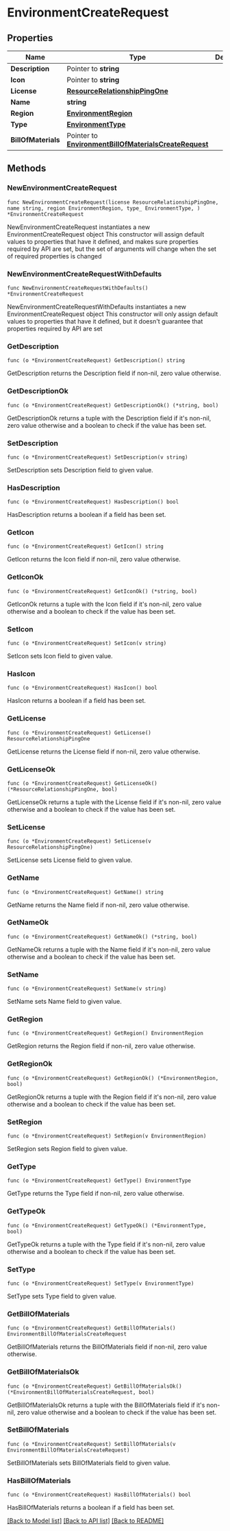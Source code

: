# EnvironmentCreateRequest

## Properties

Name | Type | Description | Notes
------------ | ------------- | ------------- | -------------
**Description** | Pointer to **string** |  | [optional] 
**Icon** | Pointer to **string** |  | [optional] 
**License** | [**ResourceRelationshipPingOne**](ResourceRelationshipPingOne.md) |  | 
**Name** | **string** |  | 
**Region** | [**EnvironmentRegion**](EnvironmentRegion.md) |  | 
**Type** | [**EnvironmentType**](EnvironmentType.md) |  | 
**BillOfMaterials** | Pointer to [**EnvironmentBillOfMaterialsCreateRequest**](EnvironmentBillOfMaterialsCreateRequest.md) |  | [optional] 

## Methods

### NewEnvironmentCreateRequest

`func NewEnvironmentCreateRequest(license ResourceRelationshipPingOne, name string, region EnvironmentRegion, type_ EnvironmentType, ) *EnvironmentCreateRequest`

NewEnvironmentCreateRequest instantiates a new EnvironmentCreateRequest object
This constructor will assign default values to properties that have it defined,
and makes sure properties required by API are set, but the set of arguments
will change when the set of required properties is changed

### NewEnvironmentCreateRequestWithDefaults

`func NewEnvironmentCreateRequestWithDefaults() *EnvironmentCreateRequest`

NewEnvironmentCreateRequestWithDefaults instantiates a new EnvironmentCreateRequest object
This constructor will only assign default values to properties that have it defined,
but it doesn't guarantee that properties required by API are set

### GetDescription

`func (o *EnvironmentCreateRequest) GetDescription() string`

GetDescription returns the Description field if non-nil, zero value otherwise.

### GetDescriptionOk

`func (o *EnvironmentCreateRequest) GetDescriptionOk() (*string, bool)`

GetDescriptionOk returns a tuple with the Description field if it's non-nil, zero value otherwise
and a boolean to check if the value has been set.

### SetDescription

`func (o *EnvironmentCreateRequest) SetDescription(v string)`

SetDescription sets Description field to given value.

### HasDescription

`func (o *EnvironmentCreateRequest) HasDescription() bool`

HasDescription returns a boolean if a field has been set.

### GetIcon

`func (o *EnvironmentCreateRequest) GetIcon() string`

GetIcon returns the Icon field if non-nil, zero value otherwise.

### GetIconOk

`func (o *EnvironmentCreateRequest) GetIconOk() (*string, bool)`

GetIconOk returns a tuple with the Icon field if it's non-nil, zero value otherwise
and a boolean to check if the value has been set.

### SetIcon

`func (o *EnvironmentCreateRequest) SetIcon(v string)`

SetIcon sets Icon field to given value.

### HasIcon

`func (o *EnvironmentCreateRequest) HasIcon() bool`

HasIcon returns a boolean if a field has been set.

### GetLicense

`func (o *EnvironmentCreateRequest) GetLicense() ResourceRelationshipPingOne`

GetLicense returns the License field if non-nil, zero value otherwise.

### GetLicenseOk

`func (o *EnvironmentCreateRequest) GetLicenseOk() (*ResourceRelationshipPingOne, bool)`

GetLicenseOk returns a tuple with the License field if it's non-nil, zero value otherwise
and a boolean to check if the value has been set.

### SetLicense

`func (o *EnvironmentCreateRequest) SetLicense(v ResourceRelationshipPingOne)`

SetLicense sets License field to given value.


### GetName

`func (o *EnvironmentCreateRequest) GetName() string`

GetName returns the Name field if non-nil, zero value otherwise.

### GetNameOk

`func (o *EnvironmentCreateRequest) GetNameOk() (*string, bool)`

GetNameOk returns a tuple with the Name field if it's non-nil, zero value otherwise
and a boolean to check if the value has been set.

### SetName

`func (o *EnvironmentCreateRequest) SetName(v string)`

SetName sets Name field to given value.


### GetRegion

`func (o *EnvironmentCreateRequest) GetRegion() EnvironmentRegion`

GetRegion returns the Region field if non-nil, zero value otherwise.

### GetRegionOk

`func (o *EnvironmentCreateRequest) GetRegionOk() (*EnvironmentRegion, bool)`

GetRegionOk returns a tuple with the Region field if it's non-nil, zero value otherwise
and a boolean to check if the value has been set.

### SetRegion

`func (o *EnvironmentCreateRequest) SetRegion(v EnvironmentRegion)`

SetRegion sets Region field to given value.


### GetType

`func (o *EnvironmentCreateRequest) GetType() EnvironmentType`

GetType returns the Type field if non-nil, zero value otherwise.

### GetTypeOk

`func (o *EnvironmentCreateRequest) GetTypeOk() (*EnvironmentType, bool)`

GetTypeOk returns a tuple with the Type field if it's non-nil, zero value otherwise
and a boolean to check if the value has been set.

### SetType

`func (o *EnvironmentCreateRequest) SetType(v EnvironmentType)`

SetType sets Type field to given value.


### GetBillOfMaterials

`func (o *EnvironmentCreateRequest) GetBillOfMaterials() EnvironmentBillOfMaterialsCreateRequest`

GetBillOfMaterials returns the BillOfMaterials field if non-nil, zero value otherwise.

### GetBillOfMaterialsOk

`func (o *EnvironmentCreateRequest) GetBillOfMaterialsOk() (*EnvironmentBillOfMaterialsCreateRequest, bool)`

GetBillOfMaterialsOk returns a tuple with the BillOfMaterials field if it's non-nil, zero value otherwise
and a boolean to check if the value has been set.

### SetBillOfMaterials

`func (o *EnvironmentCreateRequest) SetBillOfMaterials(v EnvironmentBillOfMaterialsCreateRequest)`

SetBillOfMaterials sets BillOfMaterials field to given value.

### HasBillOfMaterials

`func (o *EnvironmentCreateRequest) HasBillOfMaterials() bool`

HasBillOfMaterials returns a boolean if a field has been set.


[[Back to Model list]](../README.md#documentation-for-models) [[Back to API list]](../README.md#documentation-for-api-endpoints) [[Back to README]](../README.md)


